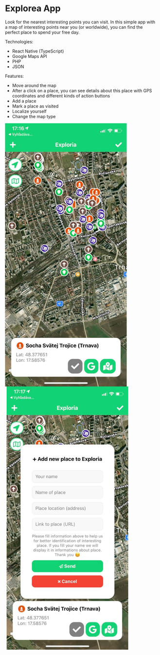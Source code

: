 # Explorea App

Look for the nearest interesting points you can visit. In this simple app with a map of interesting points near you (or worldwide), you can find the perfect place to spend your free day.

Technologies:
- React Native (TypeScript)
- Google Maps API
- PHP
- JSON

Features:
- Move around the map
- After a click on a place, you can see details about this place with GPS coordinates and different kinds of action buttons
- Add a place
- Mark a place as visited
- Localize yourself
- Change the map type


<div style="float:left;">
<img style="float:left;" alt="Screenshot from Bank App" src="https://github.com/tomassilny/explorea/blob/master/assets/images/screen1.jpg" width="400">
<img style="float:left;margin-left:5px;" alt="Screenshot from Bank App" src="https://github.com/tomassilny/explorea/blob/master/assets/images/screen2.jpg" width="400">
</div>

